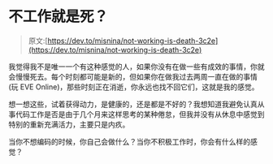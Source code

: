 # 不工作就是死？

> 原文:[https://dev.to/misnina/not-working-is-death-3c2e](https://dev.to/misnina/not-working-is-death-3c2e)

我觉得我不是唯一一个有这种感觉的人，如果你没有在做一些有成效的事情，你就会慢慢死去。每个时刻都可能是新的，但如果你在做我过去两周一直在做的事情(玩 EVE Online)，那些时刻正在消逝，你永远也找不回它们，这就是我的感觉。

想一想这些，试着获得动力，是健康的，还是都是不好的？我想知道我避免认真从事代码工作是否是由于几个月来这样思考的某种倦怠，但我并没有从休息中感觉到特别的重新充满活力，主要只是内疚。

当你不想编码的时候，你自己会做什么？当你不积极工作时，你会有什么样的感觉？